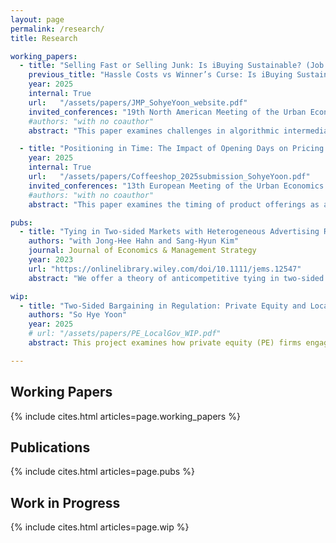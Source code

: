 ```yaml
---
layout: page
permalink: /research/
title: Research

working_papers: 
  - title: "Selling Fast or Selling Junk: Is iBuying Sustainable? (Job Market Paper)"
    previous_title: "Hassle Costs vs Winner’s Curse: Is iBuying Sustainable?"
    year: 2025
    internal: True
    url:   "/assets/papers/JMP_SohyeYoon_website.pdf"
    invited_conferences: "19th North American Meeting of the Urban Economics Association (Student Prize Session), 2025 EARIE Conference, Econometric Society 2025 World Congress, 2025 AREUEA National Conference"
    #authors: "with no coauthor"
    abstract: "This paper examines challenges in algorithmic intermediation and proposes a framework to mitigate adverse selection when private information about product quality is intertwined with private information about preferences. I examine these issues in the context of iBuyers—firms that offer instant home purchases using big-data-driven pricing models—and analyze why they have struggled to achieve sustainable profitability. I develop a model in which home sellers choose between selling to an iBuyer and listing on the open market based on two dimensions of private information: unobserved house quality and the hassle costs of traditional selling. Sellers may select an iBuyer either to avoid the time and effort of listing or because the iBuyer’s offer exceeds their expected market price, with the latter case generating adverse selection against the iBuyer. Using detailed transaction and listing data, I estimate the joint distribution of these factors, identified from repeated sales and seller choice following iBuyer entry. Counterfactual analyses show that a revenue-sharing contract mitigates adverse selection by improving selection incentives, while incorporating an LLM-based text score derived from unstructured listings further reduces informational frictions by providing a standardized signal of unobserved house quality. Together, these mechanisms enhance the viability of algorithmic transaction markets."

  - title: "Positioning in Time: The Impact of Opening Days on Pricing and Market Competition"
    year: 2025
    internal: True
    url:   "/assets/papers/Coffeeshop_2025submission_SohyeYoon.pdf"
    invited_conferences: "13th European Meeting of the Urban Economics Association"
    #authors: "with no coauthor"
    abstract: "This paper examines the timing of product offerings as an additional dimension of competition, expanding the understanding of firms’ positioning decisions. The analysis exploits a novel setting in the U.S. coffee shop industry during the COVID-19 pandemic, when labor shortages sharply increased operating costs and induced firms to compete on which days to open. Using mobile tracking and sales data, I estimate a structural model of demand, pricing, and operating-day choices under sticky (uniform) pricing. The results show that higher labor frictions reduce the number of operating days, and that price stickiness amplifies this effect by linking daily operations to weekly pricing incentives. Counterfactual simulations reveal that ignoring this interaction understates the welfare losses from higher operating costs, underscoring the importance of accounting for interdependent competitive dimensions—time and price—in assessing market outcomes."

pubs:
  - title: "Tying in Two-sided Markets with Heterogeneous Advertising Revenues and Negative Pricing"
    authors: "with Jong-Hee Hahn and Sang-Hyun Kim"
    journal: Journal of Economics & Management Strategy
    year: 2023
    url: "https://onlinelibrary.wiley.com/doi/10.1111/jems.12547"
    abstract: "We offer a theory of anticompetitive tying in two-sided markets when below-cost or negative pricing is possible. With the coexistence of two consumer groups (one regarding tying and tied goods as complementary and the other as independent), a tying-good monopolist may face difficulties in extracting rent under separate sales and wish to use tying to directly capture the large advertising revenue created in the complementary segment. We uncover two distinct mechanisms by which tying raises monopoly profits but reduces social welfare. Our theory of tying can be applied to real-world antitrust law enforcement, such as the Google Android case."

wip:
  - title: "Two-Sided Bargaining in Regulation: Private Equity and Local Government in Permits and Rezoning"
    authors: "So Hye Yoon"
    year: 2025
    # url: "/assets/papers/PE_LocalGov_WIP.pdf"  
    abstract: This project examines how private equity (PE) firms engage in two-sided bargaining with local governments to navigate regulatory processes and shape housing supply. Using permit, lobbying, and legislative data from the United States, I study whether PE ownership facilitates faster permitting, more successful rezoning applications, and ultimately more efficient development outcomes. Preliminary evidence from Chicago shows that permits for PE-owned properties are processed more quickly, underscoring how scale, financing capacity, and lobbying strength influence bargaining dynamics in urban development.

---
```


<div style="clear: both;"></div>

<h2>Working Papers</h2>
<div style="margin-left: 0; padding-left: 0;">
  {% include cites.html articles=page.working_papers %}
</div>

<h2>Publications</h2>
<div style="margin-left: 0; padding-left: 0;">
  {% include cites.html articles=page.pubs %}
</div>

<h2>Work in Progress</h2>
<div style="margin-left: 0; padding-left: 0;">
  {% include cites.html articles=page.wip %}
</div>

